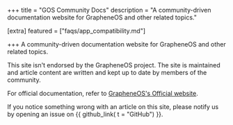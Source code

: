 +++
title = "GOS Community Docs"
description = "A community-driven documentation website for GrapheneOS and other related topics."

[extra]
featured = ["faqs/app_compatibility.md"]

+++
A community-driven documentation website for GrapheneOS and other related topics.

This site isn't endorsed by the GrapheneOS project. The site is maintained and article content are written and kept up to date by members of the community.

For official documentation, refer to [GrapheneOS's Official website](https://grapheneos.org/).

If you notice something wrong with an article on this site, please notify us by opening an issue on {{ github_link( t = "GitHub") }}.